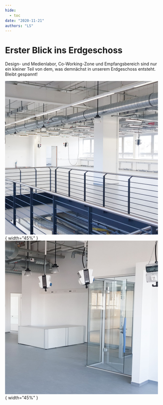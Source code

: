 ```yaml
---
hide:
  - toc
date: "2020-11-21"
authors: "LS" 
---
```



# Erster Blick ins Erdgeschoss

Design- und Medienlabor, Co-Working-Zone und Empfangsbereich sind nur ein kleiner Teil von dem, was demnächst in unserem Erdgeschoss entsteht. 
Bleibt gespannt!

![Großaufnahme leeres Erdgeschoss](../medien/2020-11-21a.jpg){ width="45%" } ![Empfangsbereich](../medien/2020-11-21b.jpg){ width="45%" }